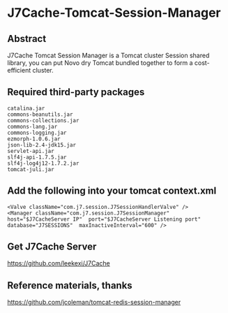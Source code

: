 J7Cache-Tomcat-Session-Manager
==============================
## Abstract
J7Cache Tomcat Session Manager is a Tomcat cluster Session shared library, you can put Novo dry Tomcat bundled together to form a cost-efficient cluster.


## Required third-party packages

```
catalina.jar
commons-beanutils.jar
commons-collections.jar
commons-lang.jar
commons-logging.jar
ezmorph-1.0.6.jar
json-lib-2.4-jdk15.jar
servlet-api.jar
slf4j-api-1.7.5.jar
slf4j-log4j12-1.7.2.jar
tomcat-juli.jar
```

## Add the following into your tomcat context.xml
```
<Valve className="com.j7.session.J7SessionHandlerValve" />
<Manager className="com.j7.session.J7SessionManager" host="$J7CacheServer IP"  port="$J7CacheServer Listening port"  database="J7SESSIONS"  maxInactiveInterval="600" />
```

## Get J7Cache Server
https://github.com/leekexi/J7Cache


## Reference materials, thanks
https://github.com/jcoleman/tomcat-redis-session-manager
